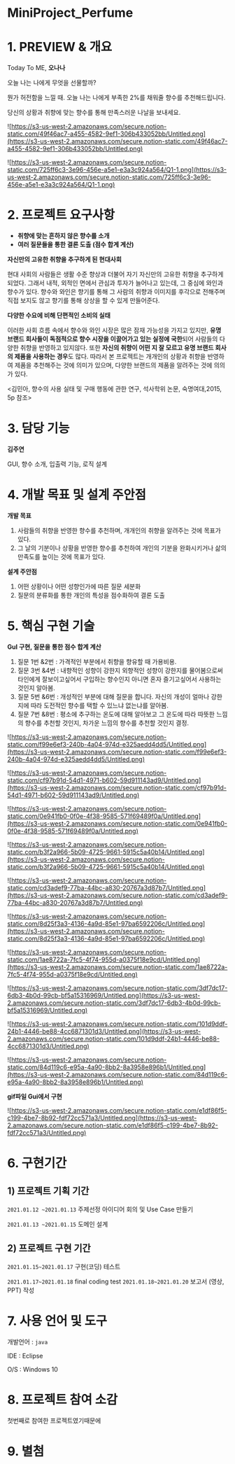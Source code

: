 # MiniProject_Perfume
# 1. PREVIEW & 개요

Today To ME, **오나나**

오늘 나는 나에게 무엇을 선물할까?

뭔가 허전함을 느낄 때. 오늘 나는 나에게 부족한 2%를 채워줄 향수를 추천해드립니다.

당신의 상황과 취향에 맞는 향수를 통해 만족스러운 나날을 보내세요.

![https://s3-us-west-2.amazonaws.com/secure.notion-static.com/49f46ac7-a455-4582-9ef1-306b433052bb/Untitled.png](https://s3-us-west-2.amazonaws.com/secure.notion-static.com/49f46ac7-a455-4582-9ef1-306b433052bb/Untitled.png)

![https://s3-us-west-2.amazonaws.com/secure.notion-static.com/725ff6c3-3e96-456e-a5e1-e3a3c924a564/Q1-1.png](https://s3-us-west-2.amazonaws.com/secure.notion-static.com/725ff6c3-3e96-456e-a5e1-e3a3c924a564/Q1-1.png)

# 2. 프로젝트 요구사항

- **취향에 맞는 흔하지 않은 향수를 소개**
- **여러 질문들을 통한 결론 도출 (점수 합계 계산)**

**자신만의 고유한 취향을 추구하게 된 현대사회**

현대 사회의 사람들은 생활 수준 향상과 더불어 자기 자신만의 고유한 취향을 추구하게 되었다. 그래서 내적, 외적인 면에서 관심과 투자가 늘어나고 있는데, 그 중심에 와인과 향수가 있다. 향수와 와인은 향기를 통해 그 사람의 취향과 이미지를 후각으로 전해주며 직접 보지도 않고 향기를 통해 상상을 할 수 있게 만들어준다.

**다양한 수요에 비해 단편적인 소비의 실태**

이러한 사회 흐름 속에서 향수와 와인 시장은 많은 잠재 가능성을 가지고 있지만, **유명 브랜드 회사들이 독점적으로 향수 시장을 이끌어가고 있는 실정에 국한**되어 사람들의 다양한 취향을 반영하고 있지않다. 또한 **자신의 취향이 어떤 지 잘 모르고 유명 브랜드 회사의 제품을 사용하는 경우**도 많다. 따라서 본 프로젝트는 개개인의 상황과 취향을 반영하여 제품을 추천해주는 것에 의미가 있으며, 다양한 브랜드의 제품을 알려주는 것에 의의가 있다.

<김민아, 향수의 사용 실태 및 구매 행동에 관한 연구, 석사학위 논문, 숙명여대,2015, 5p 참조>

# 3. 담당 기능

**김주연**

GUI, 향수 소개, 입출력 기능, 로직 설계

# 4. 개발 목표 및 설계 주안점

**개발 목표**

1. 사람들의 취향을 반영한 향수를 추천하며, 개개인의 취향을 알려주는 것에 목표가 있다.
2. 그 날의 기분이나 상황을 반영한 향수를 추천하여 개인의 기분을 완화시키거나 삶의 만족도를 높이는 것에 목표가 있다.

**설계 주안점**

1. 어떤 상황이나 어떤 성향인가에 따른 질문 세분화
2. 질문의 분류화를 통한 개인의 특성을 점수화하여 결론 도출

# 5. 핵심 구현 기술

**GuI 구현, 질문을 통한 점수 합계 계산**

1. 질문 1번 &2번 : 가격적인 부분에서 취향을 향유할 때 가용비용.
2. 질문 3번 &4번 : 내향적인 성향이 강한지 외향적인 성향이 강한지를 물어봄으로써 타인에게 잘보이고싶어서 구입하는 향수인지 아니면 혼자 즐기고싶어서 사용하는 것인지 알아봄.
3. 질문 5번 &6번 : 개성적인 부분에 대해 질문을 합니다. 자신의 개성이 얼마나 강한지에 따라 도전적인 향수를 택할 수 있느냐 없는냐를 알아봄.
4. 질문 7번 &8번 :  평소에 추구하는 온도에 대해 알아보고 그 온도에 따라 따뜻한 느낌의 향수를 추천할 것인지, 차가운 느낌의 향수를 추천할 것인지 결정.

![https://s3-us-west-2.amazonaws.com/secure.notion-static.com/f99e6ef3-240b-4a04-974d-e325aedd4dd5/Untitled.png](https://s3-us-west-2.amazonaws.com/secure.notion-static.com/f99e6ef3-240b-4a04-974d-e325aedd4dd5/Untitled.png)

![https://s3-us-west-2.amazonaws.com/secure.notion-static.com/cf97b91d-54d1-4971-b602-59d911143ad9/Untitled.png](https://s3-us-west-2.amazonaws.com/secure.notion-static.com/cf97b91d-54d1-4971-b602-59d911143ad9/Untitled.png)

![https://s3-us-west-2.amazonaws.com/secure.notion-static.com/0e941fb0-0f0e-4f38-9585-571f69489f0a/Untitled.png](https://s3-us-west-2.amazonaws.com/secure.notion-static.com/0e941fb0-0f0e-4f38-9585-571f69489f0a/Untitled.png)

![https://s3-us-west-2.amazonaws.com/secure.notion-static.com/b3f2a966-5b09-4725-9661-5915c5a40b14/Untitled.png](https://s3-us-west-2.amazonaws.com/secure.notion-static.com/b3f2a966-5b09-4725-9661-5915c5a40b14/Untitled.png)

![https://s3-us-west-2.amazonaws.com/secure.notion-static.com/cd3adef9-77ba-44bc-a830-20767a3d87b7/Untitled.png](https://s3-us-west-2.amazonaws.com/secure.notion-static.com/cd3adef9-77ba-44bc-a830-20767a3d87b7/Untitled.png)

![https://s3-us-west-2.amazonaws.com/secure.notion-static.com/8d25f3a3-4136-4a9d-85e1-97ba6592206c/Untitled.png](https://s3-us-west-2.amazonaws.com/secure.notion-static.com/8d25f3a3-4136-4a9d-85e1-97ba6592206c/Untitled.png)

![https://s3-us-west-2.amazonaws.com/secure.notion-static.com/1ae8722a-7fc5-4f74-955d-a0375f18e9cd/Untitled.png](https://s3-us-west-2.amazonaws.com/secure.notion-static.com/1ae8722a-7fc5-4f74-955d-a0375f18e9cd/Untitled.png)

![https://s3-us-west-2.amazonaws.com/secure.notion-static.com/3df7dc17-6db3-4b0d-99cb-bf5a15316969/Untitled.png](https://s3-us-west-2.amazonaws.com/secure.notion-static.com/3df7dc17-6db3-4b0d-99cb-bf5a15316969/Untitled.png)

![https://s3-us-west-2.amazonaws.com/secure.notion-static.com/101d9ddf-24b1-4446-be88-4cc6871301d3/Untitled.png](https://s3-us-west-2.amazonaws.com/secure.notion-static.com/101d9ddf-24b1-4446-be88-4cc6871301d3/Untitled.png)

![https://s3-us-west-2.amazonaws.com/secure.notion-static.com/84d119c6-e95a-4a90-8bb2-8a3958e896b1/Untitled.png](https://s3-us-west-2.amazonaws.com/secure.notion-static.com/84d119c6-e95a-4a90-8bb2-8a3958e896b1/Untitled.png)

**gif파일 Gui에서 구현**

![https://s3-us-west-2.amazonaws.com/secure.notion-static.com/e1df86f5-c199-4be7-8b92-fdf72cc571a3/Untitled.png](https://s3-us-west-2.amazonaws.com/secure.notion-static.com/e1df86f5-c199-4be7-8b92-fdf72cc571a3/Untitled.png)

# 6. 구현기간

## 1) 프로젝트 기획 기간

`2021.01.12 ~2021.01.13`    주제선정 아이디어 회의 및 Use Case 만들기

`2021.01.13 ~2021.01.15`    도메인 설계 

## 2) 프로젝트 구현 기간

`2021.01.15~2021.01.17`  구현(코딩) 테스트

`2021.01.17~2021.01.18`   final coding test
`2021.01.18~2021.01.20`   보고서 (영상, PPT) 작성

# 7. 사용 언어 및 도구

개발언어 : `java`

IDE : Eclipse

O/S : Windows 10

# 8. 프로젝트 참여 소감

 첫번째로 참여한 프로젝트였기때문에 

# 9. 별첨
